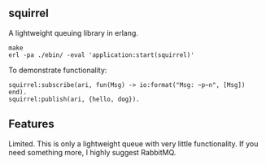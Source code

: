 squirrel
---

A lightweight queuing library in erlang. 

    make
    erl -pa ./ebin/ -eval 'application:start(squirrel)'

To demonstrate functionality:

    squirrel:subscribe(ari, fun(Msg) -> io:format("Msg: ~p~n", [Msg]) end).
    squirrel:publish(ari, {hello, dog}).

Features
----------

Limited. This is only a lightweight queue with very little functionality. If you need something more, I highly suggest RabbitMQ.
